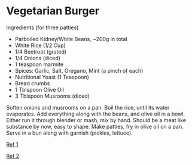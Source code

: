 # Vegetarian Burger

Ingredients (for three patties)

* Parboiled Kidney/White Beans, ~200g in total
* White Rice (1/2 Cup)
* 1/4 Beetroot (grated)
* 1/4 Onions (diced)
* 1 teaspoon marmite
* Spices: Garlic, Salt, Oregano, Mint (a pinch of each)
* Nutritional Yeast (1 Teaspoon)
* Bread crumbs
* 1 Tblspoon Olive Oil
* 3 Tblspoon Musrooms (diced)

Soften onions and musrooms on a pan. Boil the rice, until its water
evaporates. Add everything along with the beans, and olive oil in a
bowl. Either run it through blender or mash, mix by hand. Should be a
meat like substance by now, easy to shape. Make patties, fry in olive
oil on a pan. Serve in a bun along with garnish (pickles, lettuce).

[Ref 1](https://youtu.be/l75ixsh-wjI?t=78)

[Ref 2](https://www.saucestache.com/the-secret-recipe-for-plant-based-burgers-that-taste-just-like-a-burger/)


